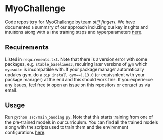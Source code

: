 # MyoChallenge

Code repository for [MyoChallenge](https://sites.google.com/view/myochallenge) by team _stiff fingers_. We have documented a summary of our approach including our key insights and intuitions along with all the training steps and hyperparameters [here](docs/summary.md).

## Requirements

Listed in `requirements.txt`. Note that there is a version error with some packages, e.g. `stable_baselines3`, requiring later versions of `gym` which `myosuite` is incompatible with. If your package manager automatically updates gym, do a `pip install gym==0.13.0` (or equivanlent with your package manager) at the end and this should work fine. If you experience any issues, feel free to open an issue on this repository or contact us via email.

## Usage

Run `python src/main_baoding.py`. Note that this starts training from one of the pre-trained models in our curriculum. You can find all the trained models along with the scripts used to train them and the environment configurations [here](trained_models/baoding_winning_models/).
